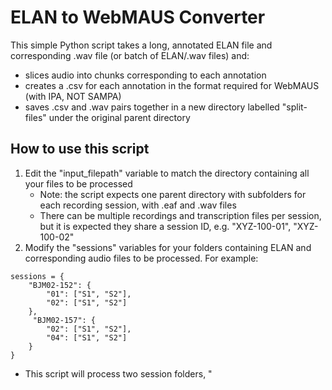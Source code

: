 # ELAN to WebMAUS Converter
This simple Python script takes a long, annotated ELAN file and corresponding .wav file (or batch of ELAN/.wav files) and:
- slices audio into chunks corresponding to each annotation
- creates a .csv for each annotation in the format required for WebMAUS (with IPA, NOT SAMPA)
- saves .csv and .wav pairs together in a new directory labelled "split-files" under the original parent directory

## How to use this script
1. Edit the "input_filepath" variable to match the directory containing all your files to be processed
   - Note: the script expects one parent directory with subfolders for each recording session, with .eaf and .wav files
   - There can be multiple recordings and transcription files per session, but it is expected they share a session ID, e.g. "XYZ-100-01", "XYZ-100-02"
3. Modify the "sessions" variables for your folders containing ELAN and corresponding audio files to be processed. For example:
```
sessions = {
    "BJM02-152": {
        "01": ["S1", "S2"],
        "02": ["S1", "S2"]
    },
     "BJM02-157": {
        "02": ["S1", "S2"],
        "04": ["S1", "S2"]
    }
}
```
 - This script will process two session folders, "
